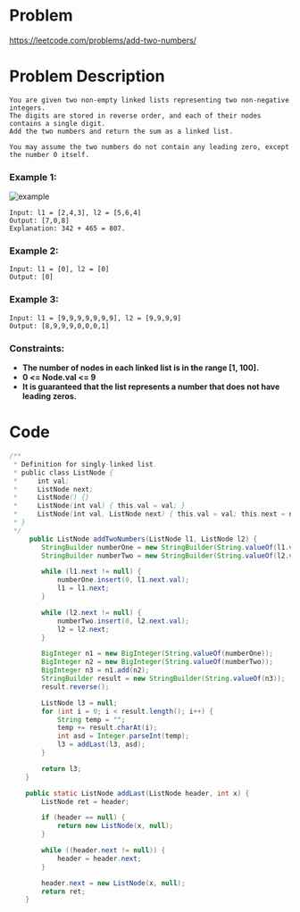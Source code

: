 # Problem
https://leetcode.com/problems/add-two-numbers/
# Problem Description
```
You are given two non-empty linked lists representing two non-negative integers. 
The digits are stored in reverse order, and each of their nodes contains a single digit. 
Add the two numbers and return the sum as a linked list.

You may assume the two numbers do not contain any leading zero, except the number 0 itself.
```
### Example 1:
![example](https://assets.leetcode.com/uploads/2020/10/02/addtwonumber1.jpg)
```
Input: l1 = [2,4,3], l2 = [5,6,4]
Output: [7,0,8]
Explanation: 342 + 465 = 807.
```
### Example 2:
```
Input: l1 = [0], l2 = [0]
Output: [0]
```
### Example 3:
```
Input: l1 = [9,9,9,9,9,9,9], l2 = [9,9,9,9]
Output: [8,9,9,9,0,0,0,1]
```
### Constraints:
 - **The number of nodes in each linked list is in the range [1, 100].**
- **0 <= Node.val <= 9**
- **It is guaranteed that the list represents a number that does not have leading zeros.**

# Code
```java
/**
 * Definition for singly-linked list.
 * public class ListNode {
 *     int val;
 *     ListNode next;
 *     ListNode() {}
 *     ListNode(int val) { this.val = val; }
 *     ListNode(int val, ListNode next) { this.val = val; this.next = next; }
 * }
 */
     public ListNode addTwoNumbers(ListNode l1, ListNode l2) {
        StringBuilder numberOne = new StringBuilder(String.valueOf(l1.val));
        StringBuilder numberTwo = new StringBuilder(String.valueOf(l2.val));

        while (l1.next != null) {
            numberOne.insert(0, l1.next.val);
            l1 = l1.next;
        }

        while (l2.next != null) {
            numberTwo.insert(0, l2.next.val);
            l2 = l2.next;
        }

        BigInteger n1 = new BigInteger(String.valueOf(numberOne));
        BigInteger n2 = new BigInteger(String.valueOf(numberTwo));
        BigInteger n3 = n1.add(n2);
        StringBuilder result = new StringBuilder(String.valueOf(n3));
        result.reverse();

        ListNode l3 = null;
        for (int i = 0; i < result.length(); i++) {
            String temp = "";
            temp += result.charAt(i);
            int asd = Integer.parseInt(temp);
            l3 = addLast(l3, asd);
        }

        return l3;
    }

    public static ListNode addLast(ListNode header, int x) {
        ListNode ret = header;

        if (header == null) {
            return new ListNode(x, null);
        }

        while ((header.next != null)) {
            header = header.next;
        }

        header.next = new ListNode(x, null);
        return ret;
    }
```
